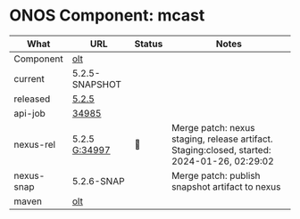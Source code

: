 ONOS Component: mcast
=====================

| What | URL | Status | Notes |
| ---- | --- | ------ | ----- |
| Component  | [olt](https://gerrit.opencord.org/plugins/gitiles/olt) | | |
| current    | 5.2.5-SNAPSHOT | | |
| released   | [5.2.5](https://mvnrepository.com/artifact/org.opencord/olt) | | |
| api-job    | [34985](https://gerrit.opencord.org/c/olt/+/34985)| | |
| nexus-rel  | 5.2.5 [G:34997](https://gerrit.opencord.org/c/olt/+/34997) | :hammer: | Merge patch: nexus staging, release artifact.  Staging:closed, started: 2024-01-26, 02:29:02 |
| nexus-snap | 5.2.6-SNAP | | Merge patch: publish snapshot artifact to nexus |
| maven      | [olt](https://mvnrepository.com/artifact/org.opencord/olt) | | | Release staged on nexus, publishing to mvc |
